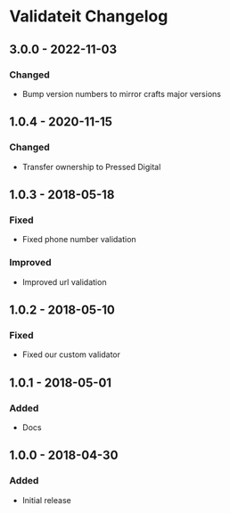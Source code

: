 # Validateit Changelog

## 3.0.0 - 2022-11-03

### Changed
- Bump version numbers to mirror crafts major versions

## 1.0.4 - 2020-11-15

### Changed

*   Transfer ownership to Pressed Digital

## 1.0.3 - 2018-05-18

### Fixed

*   Fixed phone number validation

### Improved

*	Improved url validation

## 1.0.2 - 2018-05-10

### Fixed

*   Fixed our custom validator

## 1.0.1 - 2018-05-01

### Added

*   Docs

## 1.0.0 - 2018-04-30

### Added

*   Initial release
